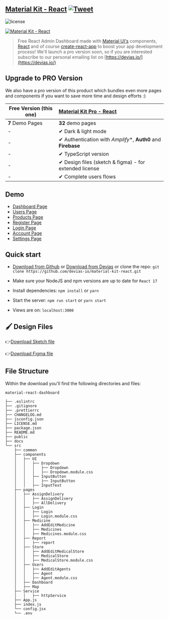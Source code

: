 ## [Material Kit - React](https://material-kit-react.devias.io/) [![Tweet](https://img.shields.io/twitter/url/http/shields.io.svg?style=social&logo=twitter)](https://twitter.com/intent/tweet?text=%F0%9F%9A%A8Devias%20Freebie%20Alert%20-%20An%20awesome%20ready-to-use%20register%20page%20made%20with%20%23material%20%23react%0D%0Ahttps%3A%2F%2Fdevias.io%20%23createreactapp%20%23devias%20%23material%20%23freebie%20%40devias-io)

![license](https://img.shields.io/badge/license-MIT-blue.svg)

[![Material Kit - React](https://s3.eu-west-2.amazonaws.com/devias/products/react-material-dashboard/react-material-free-xl.jpg)](https://react-material-dashboard.devias.io/)

> Free React Admin Dashboard made with [Material UI's](https://material-ui.com/?ref=devias-io) components, [React](https://reactjs.org/?ref=devias-io) and of course [create-react-app](https://facebook.github.io/create-react-app/?ref=devias-io) to boost your app development process! We'll launch a pro version soon, so if you are interested subscribe to our personal emailing list on [https://devias.io/](https://devias.io/)

## Upgrade to PRO Version

We also have a pro version of this product which bundles even more pages and components if you want to save more time and design efforts :)


| Free Version (this one)              | [Material Kit Pro - React](https://material-ui.com/store/items/devias-kit-pro/) |
| ------------------------ | :----------------------------------------------------------- |
| **7** Demo Pages         | **32** demo pages
| -                        | ✔ Dark & light mode
| -                        | ✔ Authentication with *Amplify**, **Auth0** and **Firebase**  
| -                        | ✔ TypeScript version                                                                                   
| -                        | ✔ Design files (sketch & figma) - for extended license       
| -                        | ✔ Complete users flows                                       

## Demo

- [Dashboard Page](https://material-kit-react.devias.io/app/dashboard)
- [Users Page](https://material-kit-react.devias.io/app/customers)
- [Products Page](https://material-kit-react.devias.io/app/products)
- [Register Page](https://material-kit-react.devias.io/register)
- [Login Page](https://material-kit-react.devias.io/login)
- [Account Page](https://material-kit-react.devias.io/app/account)
- [Settings Page](https://material-kit-react.devias.io/app/settings)


## Quick start

- [Download from Github](https://github.com/devias-io/material-kit-react/archive/master.zip) or [Download from Devias](https://devias.io/products/material-kit-react) or clone the repo: `git clone https://github.com/devias-io/material-kit-react.git`

- Make sure your NodeJS and npm versions are up to date for `React 17`

- Install dependencies: `npm install` or `yarn`

- Start the server: `npm run start` or `yarn start`

- Views are on: `localhost:3000`

## 🖌 Design Files

👉[Download Sketch file](https://s3.eu-west-2.amazonaws.com/devias/products/react-material-dashboard/react-material-dashboard-free.sketch)

👉[Download Figma file](https://devias.s3.eu-west-2.amazonaws.com/products/react-material-dashboard/react-material-dashboard-free.fig)

## File Structure

Within the download you'll find the following directories and files:

```
material-react-dashboard

├── .eslintrc
├── .gitignore
├── .prettierrc
├── CHANGELOG.md
├── jsconfig.json
├── LICENSE.md
├── package.json
├── README.md
├── public
├── docs
└── src
	├── common
	├── components
	│	├── UI
	│	│	├── Dropdown
	│	│	│	├── Dropdown
	│	│	│	├── Dropdown.module.css
	│	│	├── InputButton
	│	│	│	├── InputButton
	│	│	├── InputText
	├── pages
	│	├── AssignDelivery
	│	│	├── AssignDelivery
	│	│	├── AllDelivery
	│	├── Login
	│	│	├── Login
	│	│	├── Login.module.css
	│	├── Medicine
	│	│	├── AddEditMedicine
	│	│	├── Medicines
	│	│	├── Medicines.module.css
	│	├── Report
	│	│	├── report
	│	├── Store
	│	│	├── AddEditMedicalStore
	│	│	├── MedicalStore
	│	│	├── MedicalStore.module.css
	│	├── Users
	│	│	├── AddEditAgents
	│	│	├── Agent
	│	│	├── Agent.module.css
	│	├── Dashboard
	│	├── Map
	├── Service
	│	│	├── httpService
	├── App.js
	├── index.js
	└── config.jsx
	└── .env	
```

